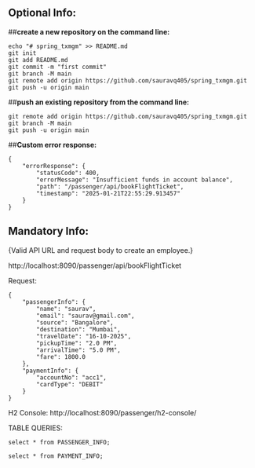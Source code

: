 ## **Optional Info:**

##**create a new repository on the command line:**
```
echo "# spring_txmgm" >> README.md
git init
git add README.md
git commit -m "first commit"
git branch -M main
git remote add origin https://github.com/sauravq405/spring_txmgm.git
git push -u origin main
```

##**push an existing repository from the command line:**

```
git remote add origin https://github.com/sauravq405/spring_txmgm.git
git branch -M main
git push -u origin main
```

##**Custom error response:**
```
{
    "errorResponse": {
        "statusCode": 400,
        "errorMessage": "Insufficient funds in account balance",
        "path": "/passenger/api/bookFlightTicket",
        "timestamp": "2025-01-21T22:55:29.913457"
    }
}
```


## **Mandatory Info:**
{Valid API URL and request body to create an employee.}


http://localhost:8090/passenger/api/bookFlightTicket

Request: 
```
{
    "passengerInfo": {
        "name": "saurav",
        "email": "saurav@gmail.com",
        "source": "Bangalore",
        "destination": "Mumbai",
        "travelDate": "16-10-2025",
        "pickupTime": "2.0 PM",
        "arrivalTime": "5.0 PM",
        "fare": 1800.0
    },
    "paymentInfo": {
        "accountNo": "acc1",
        "cardType": "DEBIT"
    }
}
```
H2 Console: http://localhost:8090/passenger/h2-console/

TABLE QUERIES:
```
select * from PASSENGER_INFO;

select * from PAYMENT_INFO;
```